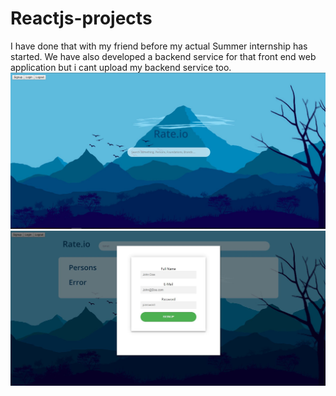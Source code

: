 # Reactjs-projects
I have done that with my friend before my actual Summer internship has started. We have also developed a backend service for that front end web application but i cant upload my backend service too.
![alt text](https://github.com/okatarismet/Reactjs-projects/blob/master/Rate.JPG)
![alt text](https://github.com/okatarismet/Reactjs-projects/blob/master/Rate-2.JPG)


